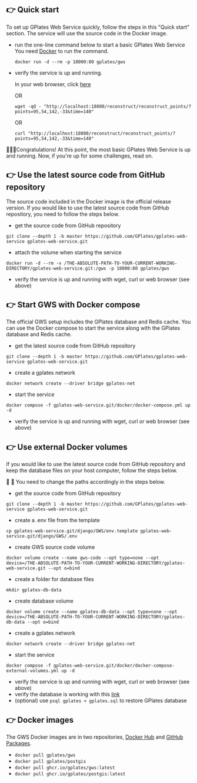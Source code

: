 ## 👉 Quick start 

To set up GPlates Web Service quickly, follow the steps in this "Quick start" section. The service will use the source code in the Docker image. 

- run the one-line command below to start a basic GPlates Web Service You need [Docker](https://www.docker.com/get-started/) to run the command.

    ```
    docker run -d --rm -p 18000:80 gplates/gws
    ```

- verify the service is up and running.

    In your web browser, click [here](http://localhost:18000/reconstruct/reconstruct_points/?points=95,54,142,-33&time=140)

    OR

    ```
    wget -qO - "http://localhost:18000/reconstruct/reconstruct_points/?points=95,54,142,-33&time=140" 
    ```
    
    OR

    ```
    curl "http://localhost:18000/reconstruct/reconstruct_points/?points=95,54,142,-33&time=140" 
    ```
     

👏👏👏Congratulations! At this point, the most basic GPlates Web Service is up and running. Now, if you're up for some challenges, read on.

## 👉 Use the latest source code from GitHub repository

The source code included in the Docker image is the official release version. If you would like to use the latest source code from GitHub repository, you need to follow the steps below.

- get the source code from GitHub repository
```
git clone --depth 1 -b master https://github.com/GPlates/gplates-web-service gplates-web-service.git
```
- attach the volume when starting the service
```
docker run -d --rm -v /THE-ABSOLUTE-PATH-TO-YOUR-CURRENT-WORKING-DIRECTORY/gplates-web-service.git:/gws -p 18000:80 gplates/gws
```
- verify the service is up and running with wget, curl or web browser (see above)

## 👉 Start GWS with Docker compose

The official GWS setup includes the GPlates database and Redis cache. You can use the Docker compose to start the service along with the GPlates database and Redis cache.
    
- get the latest source code from GitHub repository
```
git clone --depth 1 -b master https://github.com/GPlates/gplates-web-service gplates-web-service.git
```
- create a gplates network
```
docker network create --driver bridge gplates-net
```
- start the service
```
docker compose -f gplates-web-service.git/docker/docker-compose.yml up -d
```
- verify the service is up and running with wget, curl or web browser (see above)


## 👉 Use external Docker volumes

If you would like to use the latest source code from GitHub repository and keep the database files on your host computer, follow the steps below. 

👀 👀 You need to change the paths accordingly in the steps below. 

- get the source code from GitHub repository
```
git clone --depth 1 -b master https://github.com/GPlates/gplates-web-service gplates-web-service.git
```
- create a .env file from the template
```
cp gplates-web-service.git/django/GWS/env.template gplates-web-service.git/django/GWS/.env
```
- create GWS source code volume
```
docker volume create --name gws-code --opt type=none --opt device=/THE-ABSOLUTE-PATH-TO-YOUR-CURRENT-WORKING-DIRECTORY/gplates-web-service.git --opt o=bind
```
- create a folder for database files
```
mkdir gplates-db-data
```
- create database volume
```
docker volume create --name gplates-db-data --opt type=none --opt device=/THE-ABSOLUTE-PATH-TO-YOUR-CURRENT-WORKING-DIRECTORY/gplates-db-data --opt o=bind
```
- create a gplates network
```
docker network create --driver bridge gplates-net
```
- start the service
```
docker compose -f gplates-web-service.git/docker/docker-compose-external-volumes.yml up -d
```
- verify the service is up and running with wget, curl or web browser (see above)
- verify the database is working with this [link](http://localhost:18000/raster/query?lon=128.86&lat=-12.42&raster_name=crustal_thickness)
- (optional) use `psql gplates < gplates.sql` to restore GPlates database

## 👉 Docker images

The GWS Docker images are in two repositories, [Docker Hub](https://hub.docker.com/r/gplates/gws/tags) and [GitHub Packages](https://github.com/GPlates/gplates-web-service/pkgs/container/gws).

- `docker pull gplates/gws`
- `docker pull gplates/postgis`
- `docker pull ghcr.io/gplates/gws:latest`
- `docker pull ghcr.io/gplates/postgis:latest`




